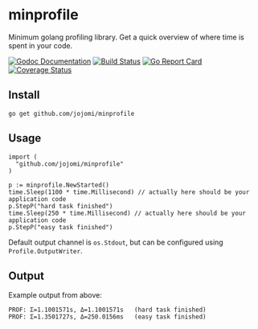 # minprofile

Minimum golang profiling library. Get a quick overview of where time is spent in your code.

[![Godoc Documentation](https://godoc.org/github.com/jojomi/minprofile?status.svg)](http://godoc.org/github.com/jojomi/minprofile) [![Build Status](https://api.travis-ci.org/jojomi/minprofile.svg?branch=master)](https://travis-ci.org/jojomi/minprofile) [![Go Report Card](https://goreportcard.com/badge/github.com/jojomi/minprofile)](https://goreportcard.com/report/github.com/jojomi/minprofile) [![Coverage Status](https://coveralls.io/repos/github/jojomi/minprofile/badge.svg?branch=master)](https://coveralls.io/github/jojomi/minprofile?branch=master)

## Install

    go get github.com/jojomi/minprofile


## Usage

    import (
      "github.com/jojomi/minprofile"
    )

    p := minprofile.NewStarted()
    time.Sleep(1100 * time.Millisecond) // actually here should be your application code
    p.StepP("hard task finished")
    time.Sleep(250 * time.Millisecond) // actually here should be your application code
    p.StepP("easy task finished")

Default output channel is `os.Stdout`, but can be configured using `Profile.OutputWriter`.


## Output

Example output from above:

    PROF: Σ=1.1001571s, Δ=1.1001571s   (hard task finished)
    PROF: Σ=1.3501727s, Δ=250.0156ms   (easy task finished)
